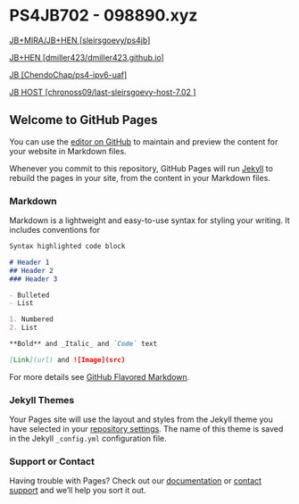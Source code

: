 # PS4JB702 - 098890.xyz

[JB+MIRA/JB+HEN [sleirsgoevy/ps4jb]](http://000.098890.xyz)

[JB+HEN [dmiller423/dmiller423.github.io]](http://001.098890.xyz)

[JB [ChendoChap/ps4-ipv6-uaf]](http://002.098890.xyz)

[JB HOST [chronoss09/last-sleirsgoevy-host-7.02 ]](http://003.098890.xyz)


## Welcome to GitHub Pages

You can use the [editor on GitHub](https://github.com/tugapsx/palastaion/edit/gh-pages/index.md) to maintain and preview the content for your website in Markdown files.

Whenever you commit to this repository, GitHub Pages will run [Jekyll](https://jekyllrb.com/) to rebuild the pages in your site, from the content in your Markdown files.

### Markdown

Markdown is a lightweight and easy-to-use syntax for styling your writing. It includes conventions for

```markdown
Syntax highlighted code block

# Header 1
## Header 2
### Header 3

- Bulleted
- List

1. Numbered
2. List

**Bold** and _Italic_ and `Code` text

[Link](url) and ![Image](src)
```

For more details see [GitHub Flavored Markdown](https://guides.github.com/features/mastering-markdown/).

### Jekyll Themes

Your Pages site will use the layout and styles from the Jekyll theme you have selected in your [repository settings](https://github.com/tugapsx/palastaion/settings). The name of this theme is saved in the Jekyll `_config.yml` configuration file.

### Support or Contact

Having trouble with Pages? Check out our [documentation](https://docs.github.com/categories/github-pages-basics/) or [contact support](https://github.com/contact) and we’ll help you sort it out.
